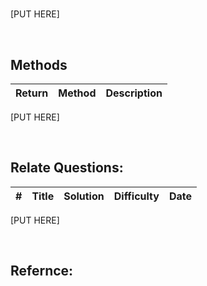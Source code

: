 # 

[PUT HERE]

<br>

## Methods

| Return | Method | Description | 
| :-: | :-: | :-: | 
[PUT HERE]

<br>

## Relate Questions:

| # | Title | Solution | Difficulty | Date |
|:-:|---|:-:|:-:|:-:|
[PUT HERE]

<br>

## Refernce:

[]()
